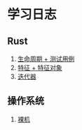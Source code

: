 # 学习日志

## Rust

1. [生命周期 + 测试用例](https://course.rs/basic-practice/intro.html)
2. [特征 + 特征对象]()
3. [迭代器]()

## 操作系统

1. [裸机](https://en.wikipedia.org/wiki/Bare_machine)